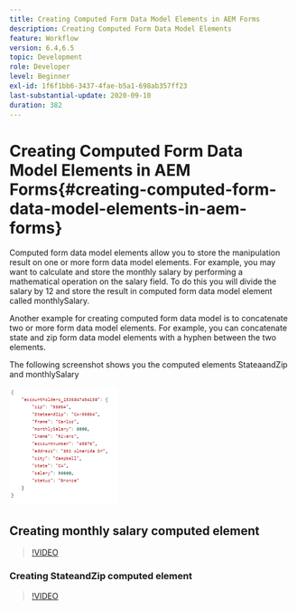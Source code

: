 ```yaml
---
title: Creating Computed Form Data Model Elements in AEM Forms
description: Creating Computed Form Data Model Elements
feature: Workflow
version: 6.4,6.5
topic: Development
role: Developer
level: Beginner
exl-id: 1f6f1bb6-3437-4fae-b5a1-698ab357ff23
last-substantial-update: 2020-09-10
duration: 382
---
```

# Creating Computed Form Data Model Elements in AEM Forms{#creating-computed-form-data-model-elements-in-aem-forms}

Computed form data model elements allow you to store the manipulation result on one or more form data model elements. For example, you may want to calculate and store the monthly salary by performing a mathematical operation on the salary field. To do this you will divide the salary by 12 and store the result in computed form data model element called monthlySalary.

Another example for creating computed form data model is to concatenate two or more form data model elements. For example, you can concatenate state and zip form data model elements with a hyphen between the two elements.

The following screenshot shows you the computed elements StateaandZip and monthlySalary

![computedfdmelement](assets/computedfdmelement.gif)

## Creating monthly salary computed element

>[!VIDEO](https://video.tv.adobe.com/v/23855?quality=12&learn=on)

### Creating StateandZip computed element

>[!VIDEO](https://video.tv.adobe.com/v/23856?quality=12&learn=on)
